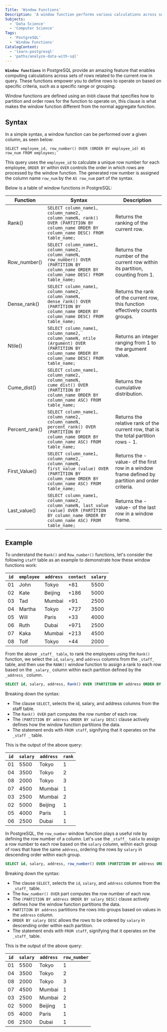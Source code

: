 ```yaml
---
Title: 'Window Functions'
Description: 'A window function performs various calculations across sets of rows related to the current query row. Unlike aggregate functions, window functions do not cause rows to become grouped into a single output row. They maintain the individual row identities when performing calculations. Window functions are defined using an OVER clause that specifies the partitioning and ordering of rows for the function to operate on.'
Subjects:
  - 'Data Science'
  - 'Computer Science'
Tags:
  - 'PostgreSQL'
  - 'Window Functions'
CatalogContent:
  - 'learn-postgresql'
  - 'paths/analyze-data-with-sql'
---
```


**`Window functions`** in PostgreSQL provide an amazing feature that enables computing calculations across sets of rows related to the current row in query. These functions empower you to define rows to operate on based on specific criteria, such as a specific range or grouping.

Window functions are defined using an `OVER` clause that specifies how to partition and order rows for the function to operate on, this clause is what makes the window function different from the normal aggregate function.

## Syntax

In a simple syntax, a window function can be performed over a given column, as seen below:

```pseudo
SELECT employee_id, row_number() OVER (ORDER BY employee_id) AS row_num FROM employees;`
```

This query uses the `employee_id` to calculate a unique row number for each employee, `ORDER BY` within `OVER` controls the order in which rows are processed by the window function. The generated row number is assigned the column name `row_num` by the `AS row_num` part of the syntax.

Below is a table of window functions in PostgreSQL:

| Function       | Syntax                                                                                                                                           | Description                                                                                     |
| -------------- | ------------------------------------------------------------------------------------------------------------------------------------------------ | ----------------------------------------------------------------------------------------------- |
| Rank()         | `SELECT column_name1, column_name2, column_nameN, rank() OVER (PARTITION BY column_name ORDER BY column_name DESC) FROM table_name;`             | Returns the ranking of the current row.                                                         |
| Row_number()   | `SELECT column_name1, column_name2, column_nameN, row_number() OVER (PARTITION BY column_name ORDER BY column_name DESC) FROM table_name;`       | Returns the number of the current row within its partition, counting from 1.                    |
| Dense_rank()   | `SELECT column_name1, column_name2, column_nameN, dense_rank() OVER (PARTITION BY column_name ORDER BY column_name DESC) FROM table_name;`       | Returns the rank of the current row, this function effectively counts groups.                   |
| Ntile()        | `SELECT column_name1, column_name2, column_nameN, ntile (Argument) OVER (PARTITION BY column_name ORDER BY column_name DESC) FROM table_name;`   | Returns an integer ranging from 1 to the argument value.                                        |
| Cume_dist()    | `SELECT column_name1, column_name2, column_nameN, cume_dist() OVER (PARTITION BY column_name ORDER BY column_name ASC) FROM table_name;`         | Returns the cumulative distribution.                                                            |
| Percent_rank() | `SELECT column_name1, column_name2, column_nameN, percent_rank() OVER (PARTITION BY column_name ORDER BY column_name ASC) FROM table_name;`      | Returns the relative rank of the current row, that is the total partition rows - 1.             |
| First_Value()  | `SELECT column_name1, column_name2, column_nameN, first_value (value) OVER (PARTITION BY column_name ORDER BY column_name ASC) FROM table_name;` | Returns the -value- of the first row in a window frame defined by partition and order criteria. |
| Last_value()   | `SELECT column_name1, column_name2, column_nameN, last_value (value) OVER (PARTITION BY column_name ORDER BY column_name ASC) FROM table_name;`  | Returns the -value- of the last row in a window frame.                                          |

## Example

To understand the `Rank()` and `Row_number()` functions, let's consider the following `staff` table as an example to demonstrate how these window functions work:

| `id` | `employee` | `address` | `contact` | `salary` |
| ---- | ---------- | --------- | --------- | -------- |
| 01   | John       | Tokyo     | +81       | 5500     |
| 02   | Kate       | Beijing   | +186      | 5000     |
| 03   | Tad        | Mumbai    | +91       | 2500     |
| 04   | Martha     | Tokyo     | +727      | 3500     |
| 05   | Will       | Paris     | +33       | 4000     |
| 06   | Ruth       | Dubai     | +971      | 2500     |
| 07   | Kaka       | Mumbai    | +213      | 4500     |
| 08   | Tolf       | Tokyo     | +44       | 2000     |

From the above `_staff_ table`, to rank the employees using the `Rank()` function, we select the `id`, `salary`, and `address` columns from the `_staff_` table, and then use the `RANK()` window function to assign a rank to each row based on the `_salary_` column within each partition defined by the `_address_` column.

```sql
SELECT id, salary, address, Rank() OVER (PARTITION BY address ORDER BY salary DESC) FROM staff;`
```

Breaking down the syntax:

- The clause `SELECT`, selects the id, salary, and address columns from the staff table.
- The `Rank() OVER` part computes the row number of each row.
- The `(PARTITION BY address ORDER BY salary DESC)` clause actively defines how the window function partitions the data.
- The statement ends with `FROM staff`, signifying that it operates on the `_staff _` table.

This is the output of the above query:

| `id` | `salary` | `address` | `rank` |
| ---- | -------- | --------- | ------ |
| 01   | 5500     | Tokyo     | 1      |
| 04   | 3500     | Tokyo     | 2      |
| 08   | 2000     | Tokyo     | 3      |
| 07   | 4500     | Mumbai    | 1      |
| 03   | 2500     | Mumbai    | 2      |
| 02   | 5000     | Beijing   | 1      |
| 05   | 4000     | Paris     | 1      |
| 06   | 2500     | Dubai     | 1      |

In PostgreSQL, the `row_number` window function plays a useful role by defining the row number of a column. Let's use the `_staff_ table` to assign a row number to each row based on the `salary` column, within each group of rows that have the same `address`, ordering the rows by `salary` in descending order within each group.

```sql
SELECT id, salary, address, row_number() OVER (PARTITION BY address ORDER BY salary DESC) FROM staff`
```

Breaking down the syntax:

- The clause `SELECT`, selects the `id`, `salary`, and `address` columns from the `_staff_` table.
- The `Row_number() OVER` part computes the row number of each row.
- The `(PARTITION BY address ORDER BY salary DESC)` clause actively defines how the window function partitions the data.
- `PARTITION BY address` partitions the rows into groups based on values in the `address` column.
- `ORDER BY salary DESC` allows the rows to be ordered by `salary` in descending order within each partition.
- The statement ends with `FROM staff`, signifying that it operates on the `_staff_` table.

This is the output of the above query:

| `id` | `salary` | `address` | `row_number` |
| ---- | -------- | --------- | ------------ |
| 01   | 5500     | Tokyo     | 1            |
| 04   | 3500     | Tokyo     | 2            |
| 08   | 2000     | Tokyo     | 3            |
| 07   | 4500     | Mumbai    | 1            |
| 03   | 2500     | Mumbai    | 2            |
| 02   | 5000     | Beijing   | 1            |
| 05   | 4000     | Paris     | 1            |
| 06   | 2500     | Dubai     | 1            |
